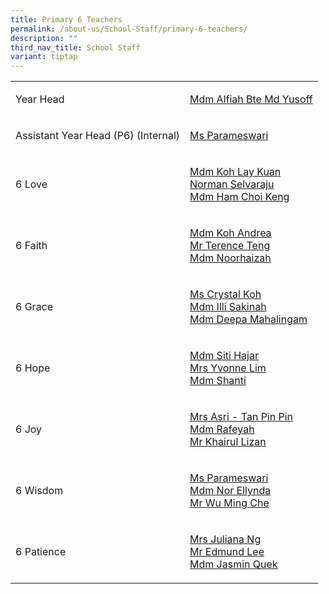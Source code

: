 ```yaml
---
title: Primary 6 Teachers
permalink: /about-us/School-Staff/primary-6-teachers/
description: ""
third_nav_title: School Staff
variant: tiptap
---
```

<table>
<tbody>
<tr>
<td rowspan="1" colspan="1">
<p>Year Head</p>
</td>
<td rowspan="1" colspan="1">
<p><a href="mailto:alfiah_md_yusoff@moe.edu.sg" rel="noopener noreferrer nofollow" target="_blank">Mdm Alfiah&nbsp;Bte Md Yusoff</a>
</p>
</td>
</tr>
<tr>
<td rowspan="1" colspan="1">
<p>Assistant Year Head (P6) (Internal)</p>
</td>
<td rowspan="1" colspan="1">
<p><a href="mailto:parameswari_s_sambasivam@moe.edu.sg" rel="noopener noreferrer nofollow" target="_blank">Ms&nbsp;Parameswari</a>
</p>
</td>
</tr>
<tr>
<td rowspan="1" colspan="1">
<p>6 Love</p>
</td>
<td rowspan="1" colspan="1">
<p><a href="mailto:koh_lay_kuan@moe.edu.sg" rel="noopener noreferrer nofollow" target="_blank">Mdm&nbsp;Koh Lay&nbsp;Kuan</a> 
<br><a href="mailto:norman_selvaraju@moe.edu.sg" rel="noopener noreferrer nofollow" target="_blank">Norman&nbsp;Selvaraju</a> 
<br><a href="mailto:ham_choi_keng@moe.edu.sg" rel="noopener noreferrer nofollow" target="_blank">Mdm&nbsp;Ham&nbsp;Choi Keng</a>
</p>
</td>
</tr>
<tr>
<td rowspan="1" colspan="1">
<p>6 Faith</p>
</td>
<td rowspan="1" colspan="1">
<p><a href="mailto:koh_siew_fong@moe.edu.sg" rel="noopener noreferrer nofollow" target="_blank">Mdm Koh&nbsp;Andrea</a> 
<br><a href="mailto:teng_sze_chun_terence@moe.edu.sg" rel="noopener noreferrer nofollow" target="_blank">Mr&nbsp;Terence&nbsp;Teng</a> 
<br><a href="mailto:noorhaizah_abdul_rahim@moe.edu.sg" rel="noopener noreferrer nofollow" target="_blank">Mdm Noorhaizah</a>
</p>
</td>
</tr>
<tr>
<td rowspan="1" colspan="1">
<p>6 Grace</p>
</td>
<td rowspan="1" colspan="1">
<p><a href="mailto:koh_hui_ting_crystal@moe.edu.sg" rel="noopener noreferrer nofollow" target="_blank">Ms Crystal&nbsp;Koh</a> 
<br><a href="mailto:ili_sakinah_sarwan@moe.edu.sg" rel="noopener noreferrer nofollow" target="_blank">Mdm&nbsp;Illi&nbsp;Sakinah</a> 
<br><a href="mailto:deepa_k_mahalingam@moe.edu.sg" rel="noopener noreferrer nofollow" target="_blank">Mdm&nbsp;Deepa&nbsp;Mahalingam</a>
</p>
</td>
</tr>
<tr>
<td rowspan="1" colspan="1">
<p>6 Hope</p>
</td>
<td rowspan="1" colspan="1">
<p><a href="mailto:siti_hajar_kamaruddin@moe.edu.sg" rel="noopener noreferrer nofollow" target="_blank">Mdm Siti&nbsp;Hajar</a> 
<br><a href="mailto:lim_keok_yin@moe.edu.sg" rel="noopener noreferrer nofollow" target="_blank">Mrs&nbsp;Yvonne&nbsp;Lim</a> 
<br><a href="shanti_kulantaipian_sh@moe.edu.sg" rel="noopener noreferrer nofollow" target="_blank">Mdm&nbsp;Shanti</a>&nbsp;</p>
</td>
</tr>
<tr>
<td rowspan="1" colspan="1">
<p>6 Joy</p>
</td>
<td rowspan="1" colspan="1">
<p><a href="mailto:tan_pin_pin_b@moe.edu.sg" rel="noopener noreferrer nofollow" target="_blank">Mrs Asri - Tan&nbsp;Pin Pin</a> 
<br><a href="mailto:rafeyah_abdul_rahman@moe.edu.sg" rel="noopener noreferrer nofollow" target="_blank">Mdm&nbsp;Rafeyah</a> 
<br><a href="mailto:khairul_lizan_ahmadjirony@moe.edu.sg" rel="noopener noreferrer nofollow" target="_blank">Mr&nbsp;Khairul Lizan</a>
</p>
</td>
</tr>
<tr>
<td rowspan="1" colspan="1">
<p>6 Wisdom</p>
</td>
<td rowspan="1" colspan="1">
<p><a href="mailto:parameswari_s_sambasivam@moe.edu.sg" rel="noopener noreferrer nofollow" target="_blank">Ms&nbsp;Parameswari</a> 
<br><a href="mailto:noor_ellynda_mohd_ismail@moe.edu.sg" rel="noopener noreferrer nofollow" target="_blank">Mdm Nor&nbsp;Ellynda</a> 
<br><a href="mailto:wu_ming_che@moe.edu.sg" rel="noopener noreferrer nofollow" target="_blank">Mr Wu&nbsp;Ming&nbsp;Che</a>
</p>
</td>
</tr>
<tr>
<td rowspan="1" colspan="1">
<p>6 Patience</p>
</td>
<td rowspan="1" colspan="1">
<p><a href="mailto:juliana_natalia_lee_osman@moe.edu.sg" rel="noopener noreferrer nofollow" target="_blank">Mrs&nbsp;Juliana&nbsp;Ng</a> 
<br><a href="mailto:lee_jianfeng_edmund@moe.edu.sg" rel="noopener noreferrer nofollow" target="_blank">Mr&nbsp;Edmund&nbsp;Lee</a> 
<br><a href="mailto:quek_kah_hoon@moe.edu.sg" rel="noopener noreferrer nofollow" target="_blank">Mdm&nbsp;Jasmin&nbsp;Quek</a>
</p>
</td>
</tr>
</tbody>
</table>
<p></p>